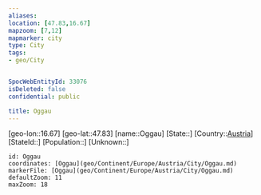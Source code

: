 ```yaml
---
aliases: 
location: [47.83,16.67]
mapzoom: [7,12] 
mapmarker: city 
type: City
tags:
- geo/City


SpocWebEntityId: 33076
isDeleted: false
confidential: public

title: Oggau
---
```

[geo-lon::16.67]
[geo-lat::47.83]
[name::Oggau]
[State::]
[Country::[Austria](geo/Continent/Europe/Austria.md)]
[StateId::]
[Population::]
[Unknown::]


```leaflet
id: Oggau
coordinates: [Oggau](geo/Continent/Europe/Austria/City/Oggau.md)
markerFile: [Oggau](geo/Continent/Europe/Austria/City/Oggau.md)
defaultZoom: 11 
maxZoom: 18
```


